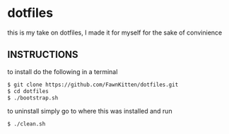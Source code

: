 
# dotfiles
this is my take on dotfiles, I made it for myself for the sake of convinience

## INSTRUCTIONS
to install do the following in a terminal
```bash
$ git clone https://github.com/FawnKitten/dotfiles.git
$ cd dotfiles
$ ./bootstrap.sh
```

to uninstall simply go to where this was installed and run
```bash
$ ./clean.sh
```
